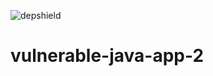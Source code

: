 ![depshield](https://jhmsb5jmed.execute-api.us-east-2.amazonaws.com/prod/badges/rjackson64840/vulnerable-java-app-2/depshield.svg)

# vulnerable-java-app-2
